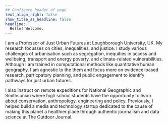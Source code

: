 ```yaml
---
## Configure header of page
text_align_right: false
show_title_as_headline: false
headline: |
  Hello! Welcome.
---
```


<!-- this is a subheadline -->
I am a Professor of Just Urban Futures at Loughborough University, UK. My research focusses on cities, inequalities, and justice. I study various challenges of urbanisation such as segregation, inequities in access and wellbeing, transport and energy poverty, and climate-related vulnerabilities. Although I am trained in computational methods like quantitative human geography, I am agnostic to the them and focus more on evidence-based research, particpatory planning, and public engagement to identify pathways for just urban futures.

I also instruct on remote expeditions for National Geographic and Smithsonian where high school students have the opportunity to learn about conservation, anthropology, engineering and policy. Previously, I helped build a media and technology startup dedicated to the cause of making this planet a healthier place through authentic journalism and data science at The Outdoor Journal.